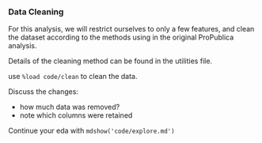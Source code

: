 ### Data Cleaning

For this analysis, we will restrict ourselves to only a few features, and clean the dataset according to the methods using in the original ProPublica analysis.

Details of the cleaning method can be found in the utilities file.

use `%load code/clean` to clean the data.

Discuss the changes:
- how much data was removed?
- note which columns were retained

Continue your eda with `mdshow('code/explore.md')`
